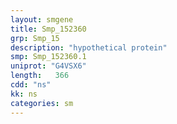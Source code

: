 ```yaml
---
layout: smgene
title: Smp_152360
grp: Smp_15
description: "hypothetical protein"
smp: Smp_152360.1
uniprot: "G4VSX6"
length:   366
cdd: "ns"
kk: ns
categories: sm
---
```


